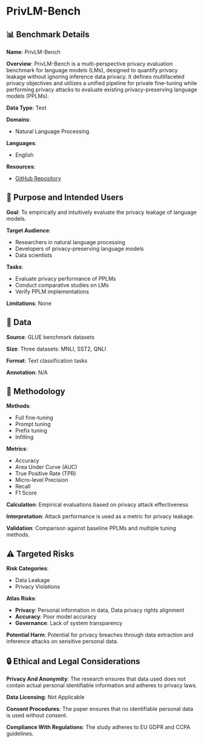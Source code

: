 # PrivLM-Bench

## 📊 Benchmark Details

**Name**: PrivLM-Bench

**Overview**: PrivLM-Bench is a multi-perspective privacy evaluation benchmark for language models (LMs), designed to quantify privacy leakage without ignoring inference data privacy. It defines multifaceted privacy objectives and utilizes a unified pipeline for private fine-tuning while performing privacy attacks to evaluate existing privacy-preserving language models (PPLMs).

**Data Type**: Text

**Domains**:
- Natural Language Processing

**Languages**:
- English

**Resources**:
- [GitHub Repository](https://github.com/HKUST-KnowComp/PrivLM-Bench)

## 🎯 Purpose and Intended Users

**Goal**: To empirically and intuitively evaluate the privacy leakage of language models.

**Target Audience**:
- Researchers in natural language processing
- Developers of privacy-preserving language models
- Data scientists

**Tasks**:
- Evaluate privacy performance of PPLMs
- Conduct comparative studies on LMs
- Verify PPLM implementations

**Limitations**: None

## 💾 Data

**Source**: GLUE benchmark datasets

**Size**: Three datasets: MNLI, SST2, QNLI

**Format**: Text classification tasks

**Annotation**: N/A

## 🔬 Methodology

**Methods**:
- Full fine-tuning
- Prompt tuning
- Prefix tuning
- Infilling

**Metrics**:
- Accuracy
- Area Under Curve (AUC)
- True Positive Rate (TPR)
- Micro-level Precision
- Recall
- F1 Score

**Calculation**: Empirical evaluations based on privacy attack effectiveness

**Interpretation**: Attack performance is used as a metric for privacy leakage.

**Validation**: Comparison against baseline PPLMs and multiple tuning methods.

## ⚠️ Targeted Risks

**Risk Categories**:
- Data Leakage
- Privacy Violations

**Atlas Risks**:
- **Privacy**: Personal information in data, Data privacy rights alignment
- **Accuracy**: Poor model accuracy
- **Governance**: Lack of system transparency

**Potential Harm**: Potential for privacy breaches through data extraction and inference attacks on sensitive personal data.

## 🔒 Ethical and Legal Considerations

**Privacy And Anonymity**: The research ensures that data used does not contain actual personal identifiable information and adheres to privacy laws.

**Data Licensing**: Not Applicable

**Consent Procedures**: The paper ensures that no identifiable personal data is used without consent.

**Compliance With Regulations**: The study adheres to EU GDPR and CCPA guidelines.
